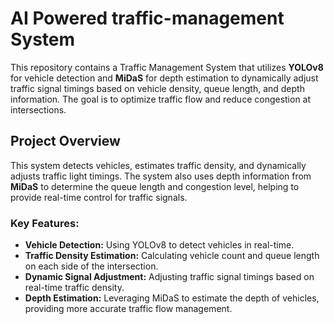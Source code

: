 # AI Powered traffic-management System

This repository contains a Traffic Management System that utilizes **YOLOv8** for vehicle detection and **MiDaS** for depth estimation to dynamically adjust traffic signal timings based on vehicle density, queue length, and depth information. The goal is to optimize traffic flow and reduce congestion at intersections.

## Project Overview

This system detects vehicles, estimates traffic density, and dynamically adjusts traffic light timings. The system also uses depth information from **MiDaS** to determine the queue length and congestion level, helping to provide real-time control for traffic signals.

### Key Features:
- **Vehicle Detection:** Using YOLOv8 to detect vehicles in real-time.
- **Traffic Density Estimation:** Calculating vehicle count and queue length on each side of the intersection.
- **Dynamic Signal Adjustment:** Adjusting traffic signal timings based on real-time traffic density.
- **Depth Estimation:** Leveraging MiDaS to estimate the depth of vehicles, providing more accurate traffic flow management.
